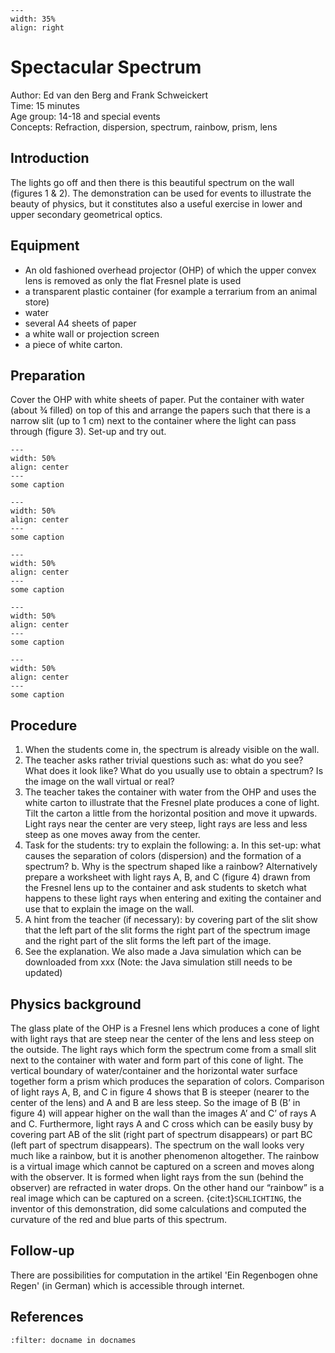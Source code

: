 

<div style="clear: both;">

```{figure} ../../figures/busy.png
---
width: 35%
align: right
```

</div>

# Spectacular Spectrum

Author:     Ed van den Berg and Frank Schweickert\
Time:	  	  15 minutes\
Age group:	14-18 and special events \
Concepts:	  Refraction, dispersion, spectrum, rainbow, prism, lens

## Introduction
The lights go off and then there is this beautiful spectrum on the wall (figures 1 & 2). The demonstration can be used for events to illustrate the beauty of physics, but it constitutes also a useful exercise in lower and upper secondary geometrical optics.

## Equipment
* An old fashioned overhead projector (OHP) of which the upper convex lens is removed as only the flat Fresnel plate is used
* a transparent plastic container (for example a terrarium from an animal store)
* water
* several A4 sheets of paper
* a white wall or projection screen
* a piece of white carton.

## Preparation
Cover the OHP with white sheets of paper. Put the container with water (about ¾ filled) on top of this and arrange the papers such that there is a narrow slit (up to 1 cm) next to the container where the light can pass through (figure 3).  Set-up and try out. 

```{figure} demo06_figure1.png
---
width: 50%
align: center
---
some caption
``` 

```{figure} demo06_figure2.jpg
---
width: 50%
align: center
---
some caption
``` 

```{figure} demo06_figure3.png
---
width: 50%
align: center
---
some caption
``` 

```{figure} demo06_figure4.tif
---
width: 50%
align: center
---
some caption
``` 

```{figure} demo06_figure5.jpg
---
width: 50%
align: center
---
some caption
``` 

## Procedure
1.	When the students come in, the spectrum is already visible on the wall.
2.	The teacher asks rather trivial questions such as: what do you see? What does it look like? What do you usually use to obtain a spectrum? Is the image on the wall virtual or real?
3.	The teacher takes the container with water from the OHP and uses the white carton to illustrate that the Fresnel plate produces a cone of light. Tilt the carton a little from the horizontal position and move it upwards. Light rays near the center are very steep, light rays are less and less steep as one moves away from the center.
4.	Task for the students: try to explain the following:
a.	In this set-up: what causes the separation of colors (dispersion) and the formation of a spectrum?
b.	Why is the spectrum shaped like a rainbow?
Alternatively prepare a worksheet with light rays A, B, and C (figure 4) drawn from the Fresnel lens up to the container and ask students to sketch what happens to these light rays when entering and exiting the container and use that to explain the image on the wall.
5.	A hint from the teacher (if necessary): by covering part of the slit show that the left part of the slit forms the right part of the spectrum image and the right part of the slit forms the left part of the image.
6.	See the explanation. We also made a Java simulation which can be downloaded from xxx (Note: the Java simulation still needs to be updated)

## Physics background
The glass plate of the OHP is a Fresnel lens which produces a cone of light with light rays that are steep near the center of the lens and less steep on the outside. The light rays which form the spectrum come from a small slit next to the container with water and form part of this cone of light. The vertical boundary of water/container and the horizontal water surface together form a prism which produces the separation of colors. Comparison of light rays A, B, and C in figure 4 shows that B is steeper (nearer to the center of the lens) and A and B are less steep. So the image of B (B’ in figure 4) will appear higher on the wall than the images A’ and C’ of rays A and C. Furthermore, light rays A and C cross which can be easily busy by covering part AB of the slit (right part of spectrum disappears) or part BC (left part of spectrum disappears).
The spectrum on the wall looks very much like a rainbow, but it is another phenomenon altogether. The rainbow is a virtual image which cannot be captured on a screen and moves along with the observer. It is formed when light rays from the sun (behind the observer) are refracted in water drops. On the other hand our “rainbow” is a real image which can be captured on a screen. {cite:t}`SCHLICHTING`, the inventor of this demonstration, did some calculations and computed the curvature of the red and blue parts of this spectrum.

## Follow-up
There are possibilities for computation in the artikel 'Ein Regenbogen ohne Regen' (in German) which is accessible through internet.


## References
```{bibliography}
:filter: docname in docnames
```